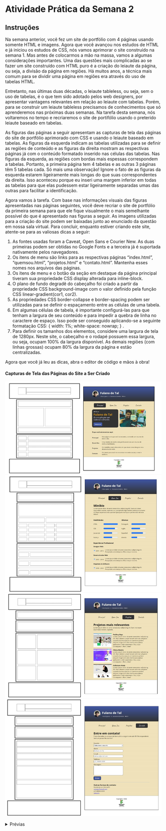 # Atividade Prática da Semana 2


## Instruções

Na semana anterior, você fez um site de portfólio com 4 páginas usando somente HTML e imagens. Agora que você avançou nos estudos de HTML e já iniciou os estudos de CSS, nós vamos aprimorar o site construído na semana 1. Mas antes de colocarmos a mão na massa, vamos a algumas considerações importantes. Uma das questões mais complicadas ao se fazer um site construído com HTML puro é a criação do leiaute da página, ou seja, a divisão da página em regiões. Há muitos anos, a técnica mais comum para se dividir uma página em regiões era através do uso de tabelas HTML.
   
Entretanto, nas últimas duas décadas, o leiaute tableless, ou seja, sem o uso de tabelas, é o que tem sido adotado pelos web designers, por apresentar vantagens relevantes em relação ao leiaute com tabelas. Porém, para se construir um leiaute tableless precisamos de conhecimentos que só aprenderemos nas próximas duas semanas. Na tarefa desta semana, nós voltaremos no tempo e recriaremos o site de portifólio usando o preterido leiaute baseado em tabelas. 

As figuras das páginas a seguir apresentam as capturas de tela das páginas do site de portfólio aprimorado com CSS e usando o leiaute baseado em tabelas. As figuras da esquerda indicam as tabelas utilizadas para se definir as regiões de conteúdo e as figuras da direita mostram as respectivas páginas já com o conteúdo formatado inserido nas células das tabelas. Nas figuras da esquerda, as regiões com bordas mais espessas correspondem a tabelas. Portanto, a primeira página tem 4 tabelas e as outras 3 páginas têm 5 tabelas cada. Só mais uma observação! Ignore o fato de as figuras da esquerda estarem ligeiramente mais longas do que suas correspondentes da direita. Isso aconteceu porque eu inseri uma margem inferior em todas as tabelas para que elas pudessem estar ligeiramente separadas umas das outras para facilitar a identificação. 

Agora vamos à tarefa. Com base nas informações visuais das figuras apresentadas nas páginas seguintes, você deve recriar o site de portfólio da primeira semana para que ele fique visualmente o mais semelhante possível do que é apresentado nas figuras a seguir. As imagens utilizadas para a criação do site podem ser baixadas junto ao enunciado da questão em nossa sala virtual. Para concluir, enquanto estiver criando este site, atente-se para as valiosas dicas a seguir: 

1)	As fontes usadas foram a Caveat, Open Sans e Courier New. As duas primeiras podem ser obtidas no Google Fonts e a terceira já é suportada nativamente pelos navegadores. 
2)	Os itens de menu são links para as respectivas páginas “index.html”, “quemsou.html”, “projetos.html” e “contato.html”. Mantenha esses nomes nos arquivos das páginas. 
3)	Os itens de menu e o botão da seção em destaque da página principal tiveram sua propriedade CSS display alterada para inline-block. 
4)	O plano de fundo degradê do cabeçalho foi criado a partir da propriedade CSS background-image com o valor definido pela função CSS linear-gradient(cor1, cor2). 
5)	As propriedades CSS border-collapse e border-spacing podem ser utilizadas para se definir o espaçamento entre as células de uma tabela. 
6)	Em algumas células de tabela, é importante configurá-las para que tenham a largura de seu conteúdo e para impedir a quebra de linha no caractere de espaço. Isso pode ser conseguido aplicando-se a seguinte formatação CSS: { width: 1%; white-space: nowrap; } . 
7)	Para definir os tamanhos dos elementos, considere uma largura de tela de 1280px. Neste site, o cabeçalho e o rodapé possuem essa largura, ou seja, ocupam 100% da largura disponível. As demais regiões (com linhas grossas) ocupam 80% da largura da página e estão centralizadas. 

Agora que você já leu as dicas, abra o editor de código e mãos à obra! 

#### Capturas de Tela das Páginas do Site a Ser Criado 

![download](./assets/site01.png)
![download](./assets/site02.png)
![download](./assets/site03.png)
![download](./assets/site04.png)


<details>
  <summary>Prévias</summary>

![Prévia](./assets/previa/index.png)
![Prévia](./assets/previa/quemsou.png)
![Prévia](./assets/previa/projetos.png)
![Prévia](./assets/previa/contato.png)

</details>